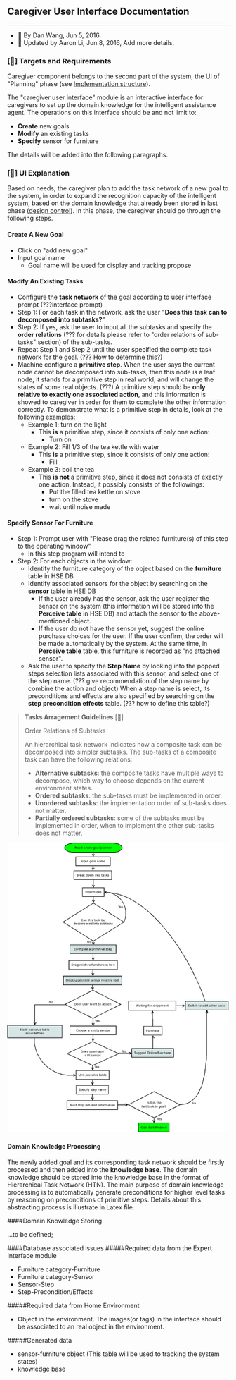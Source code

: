 ## Caregiver User Interface Documentation ##
-------------

- &#xf040; By Dan Wang, Jun 5, 2016. 
- &#xf062; Updated by Aaron Li, Jun 8, 2016, Add more details.

### [&#xf192;] **Targets and Requirements**

Caregiver component belongs to the second part of the system, the UI of "Planning" phase (see [Implementation structure](../proposal.md#-implementation-structure)). 

The "caregiver user interface" module is an interactive interface for caregivers to set up the domain knowledge for the intelligent assistance agent. The operations on this interface should be and not limit to:

 - **Create** new goals
 - **Modify** an existing tasks
 - **Specify** sensor for furniture

The details will be added into the following paragraphs.

### [&#xf0a1;] **UI Explanation**

Based on needs, the caregiver plan to add the task network of a new goal to the system, in order to expand the recognition capacity of the intelligent system, based on the domain knowledge that already been stored in last phase ([design control](../design_control/README.md)).
In this phase, the caregiver should go through the following steps.

#### Create A New Goal

 - Click on "add new goal"
 - Input goal name
	 - Goal name will be used for display and tracking propose

#### Modify An Existing Tasks

- Configure the **task network** of the goal according to user interface prompt (???interface prompt)
 - Step 1: For each task in the network, ask the user "**Does this task can to decomposed into subtasks?**"
 - Step 2: If yes, ask the user to input all the subtasks and specify the **order relations** (??? for details please refer to "order relations of sub-tasks" section) of the sub-tasks. 
 - Repeat Step 1 and Step 2 until the user specified the complete task network for the goal. (??? How to determine this?) 
- Machine configure a **primitive step**. When the user says the current node cannot be decomposed into sub-tasks, then this node is a leaf node, it stands for a primitive step in real world, and will change the states of some real objects. (???) A primitive step should be **only relative to exactly one associated action**, and this information is showed to caregiver in order for them to complete the other information correctly. To demonstrate what is a primitive step in details, look at the following examples:
	- Example 1: turn on the light
		- This **is** a primitive step, since it consists of only one action:
			- Turn on
	- Example 2: Fill 1/3 of the tea kettle with water
		- This **is** a primitive step, since it consists of only one action:
			- Fill
	- Example 3: boil the tea
		- This **is not** a primitive step, since it does not consists of exactly one action. Instead, it possibly consists of the followings:
			- Put the filled tea kettle on stove
			- turn on the stove
			- wait until noise made

#### Specify Sensor For Furniture

 - Step 1: Prompt user with "Please drag the related furniture(s) of this step to the operating window"
	 - In this step program will intend to 
 - Step 2: For each objects in the window:
	 - Identify the furniture category of the object based on the **furniture** table in HSE DB
	 - Identify associated sensors for the object by searching on the **sensor** table in HSE DB
		 - If the user already has the sensor, ask the user register the sensor on the system (this information will be stored into the **Perceive table** in HSE DB) and attach the sensor to the above-mentioned object. 
		 - If the user do not have the sensor yet, suggest the online purchase choices for the user. If the user confirm, the order will be made automatically by the system. At the same time, in **Perceive table** table, this furniture is recorded as "no attached sensor".
	 - Ask the user to specify the **Step Name**  by looking into the popped steps selection lists associated with this sensor, and select one of the step name. (??? give recommendation of the step name by combine the action and object) When a step name is select, its preconditions and effects are also specified by searching on the **step precondition effects** table. (??? how to define this table?)

> **Tasks Arragement Guidelines** [&#xf05a;]
> 
> Order Relations of Subtasks
> 
> An hierarchical task network indicates how a composite task can be decomposed into simpler subtasks. The sub-tasks of a composite task can have the following relations: 
> 
> - **Alternative subtasks**: the composite tasks have multiple ways to decompose, which way to choose depends on the current environment states.
> - **Ordered subtasks**: the sub-tasks must be implemented in order.
> - **Unordered subtasks**: the implementation order of sub-tasks does not matter.
> - **Partially ordered subtasks**:  some of the subtasks must be implemented in order, when to implement the other sub-tasks does not matter.

![caregiver_workflow](../diagrams/caregiver_workflow.png)

#### Domain Knowledge Processing

The newly added goal and its corresponding task network should be firstly processed and then added into the **knowledge base**. The domain knowledge should be stored into the knowledge base in the format of Hierarchical Task Network (HTN). The main purpose of domain knowledge processing is to automatically generate preconditions for higher level tasks by reasoning on preconditions of primitive steps. Details about this abstracting process is illustrate in Latex file.

####Domain Knowledge Storing

...to be defined;

####Database associated issues
#####Required data from the Expert Interface module
 - Furniture category-Furniture
 - Furniture category-Sensor
 - Sensor-Step
 - Step-Precondition/Effects

#####Required data from Home Environment
 - Object in the environment. The images(or tags) in the interface should be associated to an real object in the environment. 

#####Generated data 
 - sensor-furniture object (This table will be used to tracking the system states)
 - knowledge base
 
